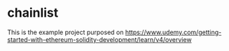 # chainlist

This is the example project purposed on https://www.udemy.com/getting-started-with-ethereum-solidity-development/learn/v4/overview
